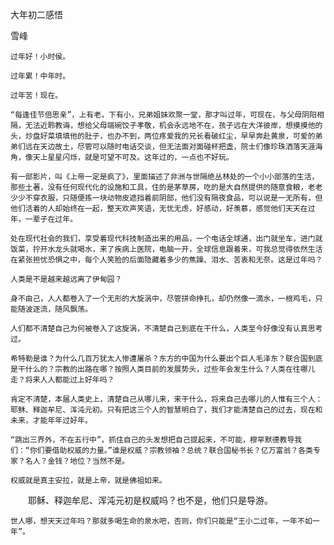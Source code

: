 大年初二感悟

雪峰


    过年好！小时侯。

    过年累！中年时。

    过年苦！现在。

    “每逢佳节倍思亲”，上有老，下有小，兄弟姐妹欢聚一堂，那才叫过年，可现在，与父母阴阳相隔，无法近聆教诲，想给父母端碗饺子孝敬，机会永远地不在，孩子远在大洋彼岸，想摸摸他的头，炒盘好菜填填他的肚子，也办不到，两位疼爱我的兄长看破红尘，早早奔赴黄泉，可爱的弟弟们远在天边故土，尽管可以随时电话交谈，但无法面对面碰杯把盏，院士们像珍珠洒落天涯海角，像天上星星闪烁，就是可望不可及。这年过的，一点也不好玩。

    有一部影片，叫《上帝一定是疯了》，里面描述了非洲与世隔绝丛林处的一个小小部落的生活，那些土著，没有任何现代化的设施和工具，住的是茅草房，吃的是大自然提供的随意食粮，老老少少不穿衣服，只随便拣一块动物皮遮挡着前阴部，他们没有隔夜食品，可以说是一无所有，但他们活着的人却始终在一起，整天欢声笑语，无忧无虑，好感动，好羡慕，感觉他们天天在过年，一辈子在过年。

    处在现代社会的我们，享受着现代科技制造出来的用品，一个电话全球通，出门就坐车，进门就饭菜，拧开水龙头就喝水，来了疾病上医院，电脑一开，全球信息跟着来，可我总觉得依然生活在紧张担忧恐惧之中，每个人笑脸的后面隐藏着多少的焦躁、泪水、苦衷和无奈。这是过年吗？

    人类是不是越来越远离了伊甸园？

    身不由己，人人都卷入了一个无形的大旋涡中，尽管拼命挣扎，却仍然像一滴水，一根鸡毛，只能随波逐流，随风飘荡。

    人们都不清楚自己为何被卷入了这旋涡，不清楚自己到底在干什么，人类至今好像没有认真思考过。

    希特勒是谁？为什么几百万犹太人惨遭屠杀？东方的中国为什么要出个巨人毛泽东？联合国到底是干什么的？宗教的出路在哪？按照人类目前的发展势头，过些年会发生什么？人类在往哪儿走？将来人人都能过上好年吗？

    肯定不清楚，本届人类史上，清楚自己从哪儿来，来干什么，将来自己去哪儿的人惟有三个人：耶稣、释迦牟尼、浑沌元初。只有把这三个人的智慧明白了，我们才能清楚自己的过去，现在和未来，才能年年过好年。

    “跳出三界外，不在五行中”，抓住自己的头发想把自己提起来，不可能，穆罕默德教导我们：“你们要借助权威的力量。”谁是权威？宗教领袖？总统？联合国秘书长？亿万富翁？各类专家？名人？金钱？地位？当然不是。

    权威就是真主安拉，就是上帝，就是佛祖如来。

　　耶稣、释迦牟尼、浑沌元初是权威吗？也不是，他们只是导游。

    世人哪，想天天过年吗？那就多喝生命的泉水吧，否则，你们只能是“王小二过年，一年不如一年”。



